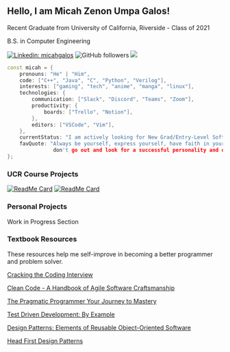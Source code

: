 <h2>Hello, I am Micah Zenon Umpa Galos!</h2>

<p>Recent Graduate from University of California, Riverside - Class of 2021</p>
<p>B.S. in Computer Engineering</p>

[![Linkedin: micahgalos](https://img.shields.io/badge/-micahgalos-blue?style=flat-square&logo=Linkedin&logoColor=white&link=https://www.linkedin.com/in/micahgalos/)](https://www.linkedin.com/in/micahgalos/)
![GitHub followers](https://img.shields.io/github/followers/micahgalos?label=Follow&style=social)
![](https://visitor-badge.glitch.me/badge?page_id=micahgalos.micahgalos)

```c++
const micah = {
    pronouns: "He" | "Him",
    code: ["C++", "Java", "C", "Python", "Verilog"],
    interests: ["gaming", "tech", "anime", "manga", "linux"],
    technologies: {
        communication: ["Slack", "Discord", "Teams", "Zoom"],
        productivity: {
            boards: ["Trello", "Notion"],
        },
        editors: ["VSCode", "Vim"],
    },
    currentStatus: "I am actively looking for New Grad/Entry-Level Software Engineering Positions",
    favQuote: "Always be yourself, express yourself, have faith in yourself, 
               don't go out and look for a successful personality and duplicate it --Bruce Lee"
};
```
### UCR Course Projects

[![ReadMe Card](https://github-readme-stats.vercel.app/api/pin/?username=micahgalos&repo=J2M_Compiler&show_owner=true)](https://github.com/micahgalos/J2M_Compiler)
[![ReadMe Card](https://github-readme-stats.vercel.app/api/pin/?username=micahgalos&repo=Remote_Shell&show_owner=true)](https://github.com/micahgalos/Remote_Shell)

### Personal Projects

Work in Progress Section

### Textbook Resources

These resources help me self-improve in becoming a better programmer and problem solver.

[Cracking the Coding Interview](https://www.amazon.com/Cracking-Coding-Interview-Programming-Questions/dp/0984782850)

[Clean Code - A Handbook of Agile Software Craftsmanship](https://www.amazon.com/Clean-Code-Handbook-Software-Craftsmanship/dp/0132350882)

[The Pragmatic Programmer Your Journey to Mastery](https://www.amazon.com/Pragmatic-Programmer-journey-mastery-Anniversary/dp/0135957052)

[Test Driven Development: By Example](https://www.amazon.com/Test-Driven-Development-Kent-Beck/dp/0321146530)

[Design Patterns: Elements of Reusable Object-Oriented Software](https://www.amazon.com/Design-Patterns-Elements-Reusable-Object-Oriented/dp/0201633612)

[Head First Design Patterns](https://www.amazon.com/Head-First-Design-Patterns-Brain-Friendly/dp/0596007124)

